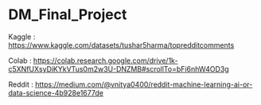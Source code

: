 # DM_Final_Project

Kaggle : https://www.kaggle.com/datasets/tushar5harma/topredditcomments

Colab : https://colab.research.google.com/drive/1k-c5XNfUXsyDiKYkVTus0m2w3U-DNZMB#scrollTo=bFi6nhW4OD3g

Reddit : https://medium.com/@vnitya0400/reddit-machine-learning-ai-or-data-science-4b928e1677de
